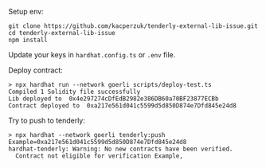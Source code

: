 Setup env:
```
git clone https://github.com/kacperzuk/tenderly-external-lib-issue.git
cd tenderly-external-lib-issue
npm install
```

Update your keys in `hardhat.config.ts` or `.env` file.

Deploy contract:
```
> npx hardhat run --network goerli scripts/deploy-test.ts
Compiled 1 Solidity file successfully
Lib deployed to  0x4e297274cDfEdB2982e386DB60a70BF23877ECBb
Contract deployed to  0xa217e561d041c5599d5d850D874e7Dfd845e24d8
```

Try to push to tenderly:
```
> npx hardhat --network goerli tenderly:push Example=0xa217e561d041c5599d5d850D874e7Dfd845e24d8
hardhat-tenderly: Warning: No new contracts have been verified.
  Contract not eligible for verification Example,
```
